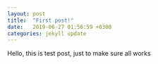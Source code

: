 ```yaml
---
layout: post
title:  "First post!"
date:   2019-06-27 01:56:59 +0300
categories: jekyll update
---
```


Hello, this is test post, just to make sure all works